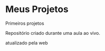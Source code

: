 # Meus Projetos
 Primeiros projetos

 Repositório criado durante uma aula ao vivo.

atualizado pela web
